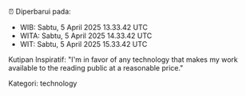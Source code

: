 ⏰ Diperbarui pada:
- WIB: Sabtu, 5 April 2025 13.33.42 UTC
- WITA: Sabtu, 5 April 2025 14.33.42 UTC
- WIT: Sabtu, 5 April 2025 15.33.42 UTC

Kutipan Inspiratif:
"I'm in favor of any technology that makes my work available to the reading public at a reasonable price."


Kategori: technology

